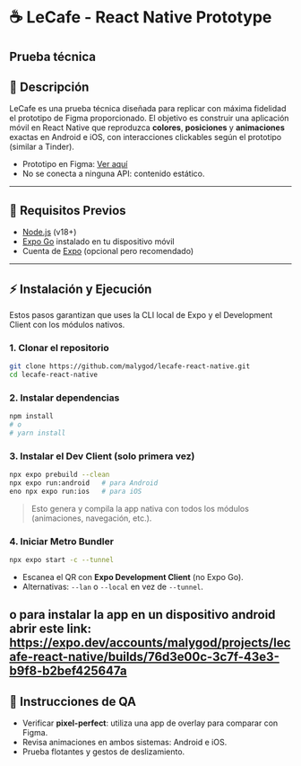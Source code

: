 # ☕ LeCafe - React Native Prototype

Prueba técnica
---

## 🎯 Descripción

LeCafe es una prueba técnica diseñada para replicar con máxima fidelidad el prototipo de Figma proporcionado. El objetivo es construir una aplicación móvil en React Native que reproduzca **colores**, **posiciones** y **animaciones** exactas en Android e iOS, con interacciones clickables según el prototipo (similar a Tinder).

* Prototipo en Figma: [Ver aquí](https://www.figma.com/proto/VvIhHkdGfLYjEkU5y7s5CJ/Mobile-Test-App?node-id=1240-213&t=2In4vS3XEw8E8v5b-0)
* No se conecta a ninguna API: contenido estático.

---

## 🚀 Requisitos Previos

- [Node.js](https://nodejs.org) (v18+)
- [Expo Go](https://expo.dev/client) instalado en tu dispositivo móvil
- Cuenta de [Expo](https://expo.dev/signup) (opcional pero recomendado)

---

## ⚡ Instalación y Ejecución

Estos pasos garantizan que uses la CLI local de Expo y el Development Client con los módulos nativos.

### 1. Clonar el repositorio

```bash
git clone https://github.com/malygod/lecafe-react-native.git
cd lecafe-react-native
```

### 2. Instalar dependencias

```bash
npm install
# o
# yarn install
```

### 3. Instalar el Dev Client (solo primera vez)

```bash
npx expo prebuild --clean
npx expo run:android   # para Android
eno npx expo run:ios   # para iOS
```

> Esto genera y compila la app nativa con todos los módulos (animaciones, navegación, etc.).

### 4. Iniciar Metro Bundler

```bash
npx expo start -c --tunnel
```

* Escanea el QR con **Expo Development Client** (no Expo Go).
* Alternativas: `--lan` o `--local` en vez de `--tunnel`.

o para instalar la app en un dispositivo android abrir este link: 
https://expo.dev/accounts/malygod/projects/lecafe-react-native/builds/76d3e00c-3c7f-43e3-b9f8-b2bef425647a
---

## 📘 Instrucciones de QA

* Verificar **pixel-perfect**: utiliza una app de overlay para comparar con Figma.
* Revisa animaciones en ambos sistemas: Android e iOS.
* Prueba flotantes y gestos de deslizamiento.

